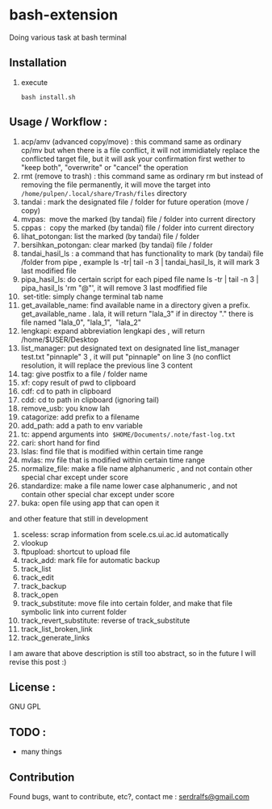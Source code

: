 # bash-extension

Doing various task at bash terminal

## Installation

1. execute 

    ``bash install.sh``

## Usage / Workflow : 

1. acp/amv (advanced copy/move) : this command same as ordinary cp/mv but when there is a file conflict, it will not immidiately replace the conflicted target file, but it will ask your confirmation first wether to "keep both", "overwrite" or "cancel" the operation
2. rmt (remove to trash) : this command same as ordinary rm but instead of removing the file permanently, it will move the target into `/home/pulpen/.local/share/Trash/files` directory
3. tandai : mark the designated file / folder for future operation (move / copy)
4. mvpas:  move the marked (by tandai) file / folder into current directory
5. cppas :  copy the marked (by tandai) file / folder into current directory
6. lihat_potongan: list the marked (by tandai) file / folder
7. bersihkan_potongan: clear marked (by tandai) file / folder
8. tandai_hasil_ls : a command that has functionality to mark (by tandai) file /folder from pipe , example
ls -tr| tail -n 3 | tandai_hasil_ls, it will mark 3 last modified file
9. pipa_hasil_ls: do certain script for each piped file name
ls -tr | tail -n 3 | pipa_hasil_ls 'rm "@"', it will remove 3 last modfified file
10.  set-title: simply change terminal tab name
11. get_available_name: find available name in a directory given a prefix.
get_available_name . lala,
it will return "lala_3" if in directoy "." there is file named "lala_0", "lala_1",  "lala_2"
12. lengkapi: expand abbreviation
lengkapi des , will return /home/$USER/Desktop
13. list_manager: put designated text on designated line
list_manager test.txt "pinnaple" 3 ,
it will put "pinnaple" on line 3 (no conflict resolution, it will replace the previous line 3 content
14. tag: give postfix to a file / folder name
15. xf: copy result of pwd to clipboard
16. cdf: cd to path in clipboard
17. cdd: cd to path in clipboard (ignoring tail)
18. remove_usb: you know lah
19. catagorize: add prefix to a filename
20. add_path: add a path to env variable
21. tc: append arguments into  `$HOME/Documents/.note/fast-log.txt`
22. cari: short hand for find
23. lslas: find file that is modified within certain time range
24. mvlas: mv file that is modified within certain time range
25. normalize_file: make a file name alphanumeric , and not contain other special char except under score
26. standardize: make a file name lower case alphanumeric , and not contain other special char except under score
27. buka: open file using app that can open it

and other feature that still in development
1. sceless: scrap information from scele.cs.ui.ac.id automatically
2. vlookup
3. ftpupload: shortcut to upload file
4. track_add: mark file for automatic backup
5. track_list
6. track_edit
7. track_backup
8. track_open
9. track_substitute: move file into certain folder, and make that file symbolic link into current folder
10. track_revert_substitute: reverse of track_substitute
11. track_list_broken_link
12. track_generate_links


I am aware that above description is still too abstract, so in the future I will revise this post :)



## License : 
GNU GPL


## TODO : 
- many things

## Contribution

Found bugs, want to contribute, etc?, 
contact me : serdralfs@gmail.com
